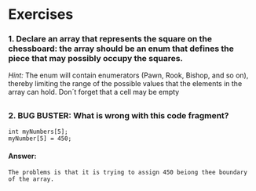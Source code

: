 # Exercises

### 1. Declare an array that represents the square on the chessboard: the array should be an enum that defines the piece that may possibly occupy the squares. 
 *Hint:* The enum will contain enumerators (Pawn, Rook, Bishop, and so on), thereby limiting the range of the possible values that the elements in the array can hold. Don´t forget that a cell may be empty  
##
### 2. **BUG BUSTER:** What is wrong with this code fragment?
```
int myNumbers[5];
myNumber[5] = 450;
```
#### Answer:
```
The problems is that it is trying to assign 450 beiong thee boundary of the array.
```